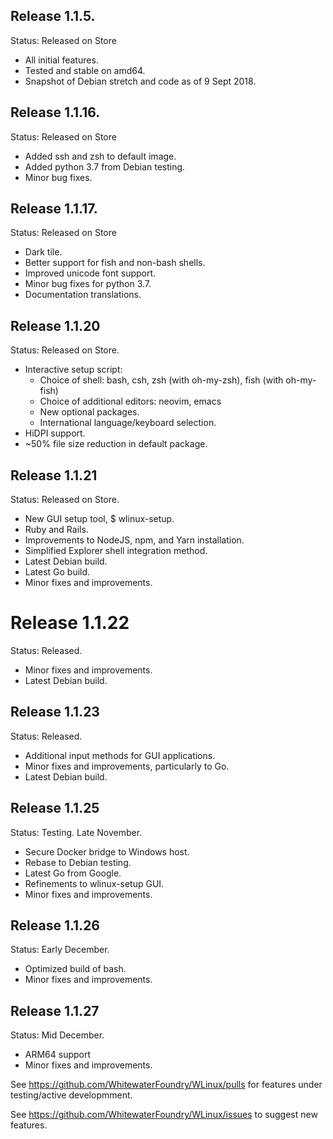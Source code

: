 ## Release 1.1.5.

Status: Released on Store

- All initial features.
- Tested and stable on amd64.
- Snapshot of Debian stretch and code as of 9 Sept 2018.

## Release 1.1.16.

Status: Released on Store

- Added ssh and zsh to default image.
- Added python 3.7 from Debian testing.
- Minor bug fixes.

## Release 1.1.17.

Status: Released on Store

- Dark tile.
- Better support for fish and non-bash shells.
- Improved unicode font support.
- Minor bug fixes for python 3.7.
- Documentation translations.

## Release 1.1.20

Status: Released on Store.

- Interactive setup script:
  - Choice of shell: bash, csh, zsh (with oh-my-zsh), fish (with oh-my-fish)
  - Choice of additional editors: neovim, emacs
  - New optional packages.
  - International language/keyboard selection.
- HiDPI support.
- ~50% file size reduction in default package.

## Release 1.1.21

Status: Released on Store.

- New GUI setup tool, $ wlinux-setup.
- Ruby and Rails.
- Improvements to NodeJS, npm, and Yarn installation.
- Simplified Explorer shell integration method.
- Latest Debian build.
- Latest Go build.
- Minor fixes and improvements.

# Release 1.1.22

Status: Released.

- Minor fixes and improvements.
- Latest Debian build.

## Release 1.1.23

Status: Released.

- Additional input methods for GUI applications.
- Minor fixes and improvements, particularly to Go.
- Latest Debian build.

## Release 1.1.25

Status: Testing. Late November.

- Secure Docker bridge to Windows host.
- Rebase to Debian testing.
- Latest Go from Google.
- Refinements to wlinux-setup GUI.
- Minor fixes and improvements.

## Release 1.1.26

Status: Early December.

- Optimized build of bash.
- Minor fixes and improvements.

## Release 1.1.27

Status: Mid December.

- ARM64 support
- Minor fixes and improvements.

See https://github.com/WhitewaterFoundry/WLinux/pulls for features under testing/active developmment.

See https://github.com/WhitewaterFoundry/WLinux/issues to suggest new features.
